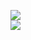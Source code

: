 [![](https://img.shields.io/badge/Made%20With-Github%20Spray-lightgrey.svg?style=for-the-badge&logo=github)](https://github.com/Annihil/github-spray#16954)  
[![](https://i.imgur.com/2DrTn0Z.gif)](https://github.com/Annihil/github-spray)